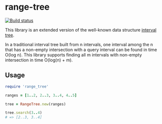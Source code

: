 # range-tree

[![Build status](https://circleci.com/gh/clearhaus/range-tree.svg?style=shield)](https://circleci.com/gh/clearhaus/range-tree)

This library is an extended version of the well-known data structure [interval
tree](https://en.wikipedia.org/wiki/Interval_tree#Augmented_tree).

In a traditional interval tree built from n intervals, one interval among the n
that has a non-empty intersection with a query interval can be found in time
O(log n). This library supports finding all m intervals with non-empty
intersection in time O(log(n) + m).


## Usage

```ruby
require 'range_tree'

ranges = [1..2, 2..3, 3..4, 4..5]

tree = RangeTree.new(ranges)

tree.search(3..4)
# => [2..3, 3..4]
```
